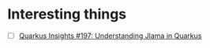 # Interesting things

- [ ]  [Quarkus Insights #197: Understanding Jlama in Quarkus](https://www.youtube.com/live/q3XGXQa9yZA)

